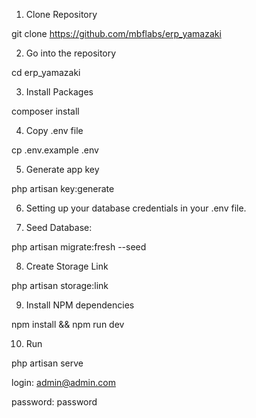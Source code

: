 1. Clone Repository

git clone https://github.com/mbflabs/erp_yamazaki

2. Go into the repository

cd erp_yamazaki

3. Install Packages

composer install

4. Copy .env file

cp .env.example .env

5. Generate app key

php artisan key:generate

6. Setting up your database credentials in your .env file.

7. Seed Database:

php artisan migrate:fresh --seed

8. Create Storage Link

php artisan storage:link

9. Install NPM dependencies

npm install && npm run dev

10. Run

php artisan serve

login:
admin@admin.com

password:
password
